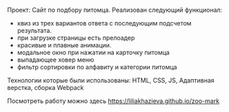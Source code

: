 Проект: Сайт по подбору питомца.
Реализован следующий функционал: 
- квиз из трех вариантов ответа с последующим подсчетом результата.
- при загрузке страницы есть прелоадер
- красивые и плавные анимации.
- модальное окно при нажатии на карточку питомца
- выпадающее ховер меню
- фильтр сортировки по алфавиту и категории питомца

Технологии которые были использованы:
HTML, CSS, JS, Aдаптивная верстка, сборка Webpack

Посмотреть работу можно здесь https://liliakhazieva.github.io/zoo-mark
